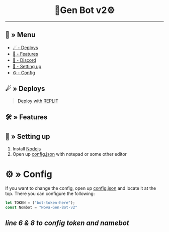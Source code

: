 <h1 align="center">
 🧬Gen Bot v2⚙
</h1>

---
## <a id="menu"></a>🔱 » Menu

- [☄・Deploys](#deploys)
- [🔰・Features](#features)
- [🌌・Discord](https://discord.gg/jSvYxahuYH)
- [🎉・Setting up](#setup)
- [⚙・Config](#config)
## <a id="deploys"></a>☄ » Deploys
> [Deploy with REPLIT](https://replit.com/github/Nekros-dsc/Gen-Bot-v2)

## <a id="features"></a>🛠 » Features


## <a id="setup"></a> 📁 » Setting up

1. Install [Nodejs](https://nodejs.org/)
2. Open up [config.json](https://discord.gg/jSvYxahuYH) with notepad or some other editor

# <a id="config"></a>⚙ » Config

If you want to change the config, open up [config.json](https://discord.gg/jSvYxahuYH) and locate it at the top. There you can configure the following:

```js
let TOKEN = ("bot-token-here");    
const Nombot = "Nova-Gen-Bot-v2"
```
*line 6 & 8 to config token and namebot*
---
 
